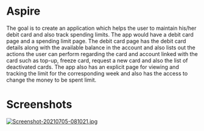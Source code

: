 # Aspire
The goal is to create an application which helps the user to maintain his/her debit card and also track spending limits. The app would have a debit card page and a spending limit page. The debit card page has the debit card details along with the available balance in the account and also lists out the actions the user can perform regarding the card and account linked with the card such as top-up, freeze card, request a new card and also the list of deactivated cards. The app also has an explicit page for viewing and tracking the limit for the corresponding week and also has the access to change the money to be spent limit.

# Screenshots
[![Screenshot-20210705-081021.jpg](https://i.postimg.cc/rFPJzJkT/Screenshot-20210705-081021.jpg)](https://postimg.cc/qz2n52qD)
